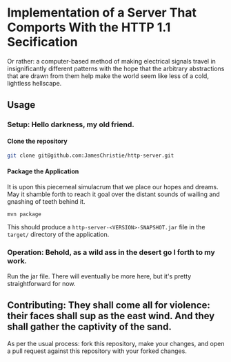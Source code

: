 # Implementation of a Server That Comports With the HTTP 1.1 Secification

Or rather: a computer-based method of making electrical signals travel in insignificantly different patterns with the hope that the arbitrary abstractions that are drawn from them help make the world seem like less of a cold, lightless hellscape.

## Usage

### Setup: Hello darkness, my old friend.

#### Clone the repository

```bash
git clone git@github.com:JamesChristie/http-server.git
```

#### Package the Application

It is upon this piecemeal simulacrum that we place our hopes and dreams. May it shamble forth to reach it goal over the distant sounds of wailing and gnashing of teeth behind it.

```bash
mvn package
```

This should produce a `http-server-<VERSION>-SNAPSHOT.jar` file in the `target/` directory of the application.

### Operation: Behold, as a wild ass in the desert go I forth to my work.

Run the jar file. There will eventually be more here, but it's pretty straightforward for now.

## Contributing: They shall come all for violence: their faces shall sup as the east wind. And they shall gather the captivity of the sand.

As per the usual process: fork this repository, make your changes, and open a pull request against this repository with your forked changes.
